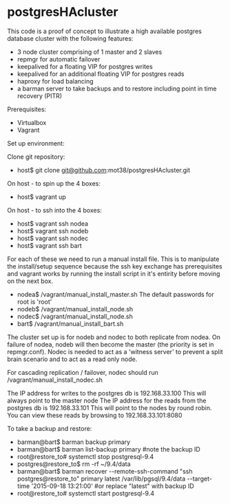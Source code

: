 # postgresHAcluster

This code is a proof of concept to illustrate a high available postgres database cluster with the following features:
- 3 node cluster comprising of 1 master and 2 slaves
- repmgr for automatic failover
- keepalived for a floating VIP for postgres writes
- keepalived for an additional floating VIP for postgres reads
- haproxy for load balancing
- a barman server to take backups and to restore including point in time recovery (PITR)

Prerequisites:
- Virtualbox
- Vagrant

Set up environment:

Clone git repository:
- host$ git clone git@github.com:mot38/postgresHAcluster.git

On host - to spin up the 4 boxes:
- host$ vagrant up

On host - to ssh into the 4 boxes:
- host$ vagrant ssh nodea
- host$ vagrant ssh nodeb
- host$ vagrant ssh nodec
- host$ vagrant ssh bart

For each of these we need to run a manual install file. This is to manipulate the install/setup sequence because the ssh key exchange has prerequisites and vagrant works by running the install script in it's entirity before moving on the next box.
- nodea$ /vagrant/manual_install_master.sh
  The default passwords for root is 'root'
- nodeb$ /vagrant/manual_install_node.sh
- nodec$ /vagrant/manual_install_node.sh
- bart$ /vagrant/manual_install_bart.sh

The cluster set up is for nodeb and nodec to both replicate from nodea. On failure of nodea, nodeb will then become the master (the priority is set in repmgr.conf). Nodec is needed to act as a 'witness server' to prevent a split brain scenario and to act as a read only node.

For cascading replication / failover, nodec should run /vagrant/manual_install_nodec.sh 

The IP address for writes to the postgres db is 192.168.33.100 This will always point to the master node
The IP address for the reads from the postgres db is 192.168.33.101 This will point to the nodes by round robin. You can view these reads by browsing to 192.168.33.101:8080

To take a backup and restore:
- barman@bart$ barman backup primary
- barman@bart$ barman list-backup primary #note the backup ID
- root@restore_to# systemctl stop postgresql-9.4
- postgres@restore_to$ rm -rf ~/9.4/data 
- barman@bart$ barman recover --remote-ssh-command "ssh postgres@restore_to" primary latest /var/lib/pgsql/9.4/data  --target-time '2015-09-18 13:21:00' #or replace "latest" with backup ID
- root@restore_to# systemctl start postgresql-9.4

